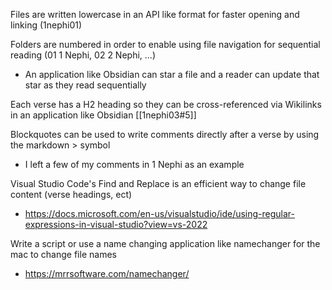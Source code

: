 Files are written lowercase in an API like format for faster opening and linking (1nephi01)

Folders are numbered in order to enable using file navigation for sequential reading (01 1 Nephi, 02 2 Nephi, ...)
- An application like Obsidian can star a file and a reader can update that star as they read sequentially

Each verse has a H2 heading so they can be cross-referenced via Wikilinks in an application like Obsidian [[1nephi03#5]]

Blockquotes can be used to write comments directly after a verse by using the markdown > symbol  
- I left a few of my comments in 1 Nephi as an example 

Visual Studio Code's Find and Replace is an efficient way to change file content (verse headings, ect)
- https://docs.microsoft.com/en-us/visualstudio/ide/using-regular-expressions-in-visual-studio?view=vs-2022

Write a script or use a name changing application like namechanger for the mac to change file names
- https://mrrsoftware.com/namechanger/
